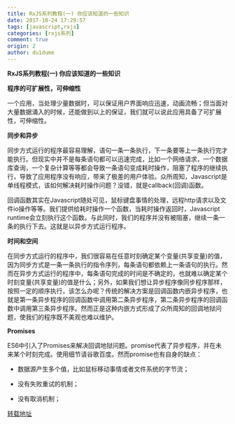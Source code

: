 ```yaml
---
title: RxJS系列教程(一) 你应该知道的一些知识
date: 2017-10-24 17:29:57
tags: [javascript,rxjs]
categories: [rxjs系列]
comment: true
origin: 2
author: du1dume
---
```

**RxJS系列教程(一) 你应该知道的一些知识**

**程序的可扩展性，可伸缩性**

一个应用，当处理少量数据时，可以保证用户界面响应迅速，动画流畅；但当面对大量数据涌入的时候，还能做到以上的保证，我们就可以说此应用具备了可扩展性，可伸缩性。

**同步和异步**

同步方式运行的程序最容易理解，语句一条一条执行，下一条要等上一条执行完才能执行。但现实中并不是每条语句都可以迅速完成，比如一个网络请求，一个数据库查询，一个复杂计算等等都会导致一条语句变成耗时操作，阻塞了程序的继续执行，导致了应用程序没有响应，带来了极差的用户体验。众所周知，Javascript是单线程模式，该如何解决耗时操作问题？没错，就是callback(回调)函数。

回调函数其实在Javascript随处可见，鼠标键盘事情的处理，远程http请求以及文件io操作等等。我们提供给耗时操作一个函数，当耗时操作返回时，Javascript
runtime会立刻执行这个函数。与此同时，我们的程序并没有被阻塞，继续一条一条的执行下去。这就是以异步方式运行程序。

**时间和空间**

在同步方式运行的程序中，我们很容易在任意时刻确定某个变量(共享变量)的值，因为同步方式是一条一条执行的指令序列，每条语句都依赖上一条语句的执行。然而在异步方式运行的程序中，每条语句完成的时间是不确定的，也就难以确定某个时刻变量(共享变量)的值是什么；另外，如果我们想让异步程序像同步程序那样，按照一定的顺序执行，该怎么办呢？传统的解决方案是回调函数内嵌异步程序，也就是第一条异步程序的回调函数中调用第二条异步程序，第二条异步程序的回调函数中调用第三条异步程序。然而正是这种内嵌方式形成了众所周知的回调地狱问题，使我们的程序既不美观也难以维护。

**Promises**

ES6中引入了Promises来解决回调地狱问题。promise代表了异步程序，并在未来某个时刻完成。使用细节请谷歌百度。然而promise也有自身的缺点：

-   数据源产生多个值，比如鼠标移动事情或者文件系统的字节流；

-   没有失败重试的机制；

-   没有取消机制；


[转载地址](http://www.jianshu.com/p/0aad25e2e1be)
